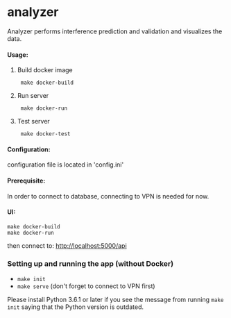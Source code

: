 # analyzer
Analyzer performs interference prediction and validation and visualizes the data.

#### Usage:
	
1. Build docker image

 		make docker-build
 	
2. Run server

		make docker-run
		
3. Test server 

		make docker-test
		
#### Configuration:
configuration file is located in 'config.ini'

	
#### Prerequisite:
In order to connect to database, connecting to VPN is needed for now.

#### UI:
	make docker-build
	make docker-run
	
then connect to: [http://localhost:5000/api](http://localhost:5000/api)


### Setting up and running the app (without Docker)
- `make init`
- `make serve` (don't forget to connect to VPN first)

Please install Python 3.6.1 or later if you see the message from running `make init` saying that the Python version is outdated.
